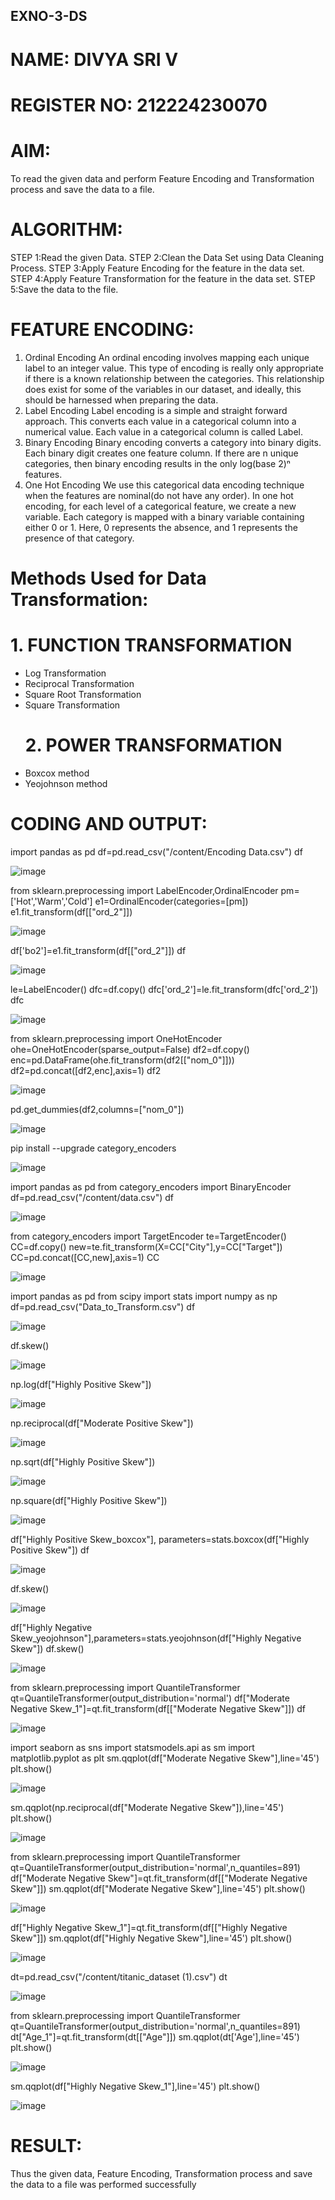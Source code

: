 ## EXNO-3-DS
# NAME: DIVYA SRI V
# REGISTER NO: 212224230070
# AIM:
To read the given data and perform Feature Encoding and Transformation process and save the data to a file.

# ALGORITHM:
STEP 1:Read the given Data.
STEP 2:Clean the Data Set using Data Cleaning Process.
STEP 3:Apply Feature Encoding for the feature in the data set.
STEP 4:Apply Feature Transformation for the feature in the data set.
STEP 5:Save the data to the file.

# FEATURE ENCODING:
1. Ordinal Encoding
An ordinal encoding involves mapping each unique label to an integer value. This type of encoding is really only appropriate if there is a known relationship between the categories. This relationship does exist for some of the variables in our dataset, and ideally, this should be harnessed when preparing the data.
2. Label Encoding
Label encoding is a simple and straight forward approach. This converts each value in a categorical column into a numerical value. Each value in a categorical column is called Label.
3. Binary Encoding
Binary encoding converts a category into binary digits. Each binary digit creates one feature column. If there are n unique categories, then binary encoding results in the only log(base 2)ⁿ features.
4. One Hot Encoding
We use this categorical data encoding technique when the features are nominal(do not have any order). In one hot encoding, for each level of a categorical feature, we create a new variable. Each category is mapped with a binary variable containing either 0 or 1. Here, 0 represents the absence, and 1 represents the presence of that category.

# Methods Used for Data Transformation:
  # 1. FUNCTION TRANSFORMATION
* Log Transformation
* Reciprocal Transformation
* Square Root Transformation
* Square Transformation
  # 2. POWER TRANSFORMATION
* Boxcox method
* Yeojohnson method

# CODING AND OUTPUT:

import pandas as pd
df=pd.read_csv("/content/Encoding Data.csv")
df

![image](https://github.com/user-attachments/assets/f30b002e-fbb4-4a37-953e-e22a113344cc)


from sklearn.preprocessing import LabelEncoder,OrdinalEncoder
pm=['Hot','Warm','Cold']
e1=OrdinalEncoder(categories=[pm])
e1.fit_transform(df[["ord_2"]])

![image](https://github.com/user-attachments/assets/b37d6158-a39c-4214-bd3f-52f8f812eefb)


df['bo2']=e1.fit_transform(df[["ord_2"]])
df

![image](https://github.com/user-attachments/assets/171ceed3-26e6-4d5b-8f7b-f9796e20e3a7)


le=LabelEncoder()
dfc=df.copy()
dfc['ord_2']=le.fit_transform(dfc['ord_2'])
dfc

![image](https://github.com/user-attachments/assets/594ee959-f482-4c99-bdc5-7616d0453d64)


from sklearn.preprocessing import OneHotEncoder
ohe=OneHotEncoder(sparse_output=False)
df2=df.copy()
enc=pd.DataFrame(ohe.fit_transform(df2[["nom_0"]]))
df2=pd.concat([df2,enc],axis=1)
df2

![image](https://github.com/user-attachments/assets/80d4529f-d383-46d1-8a3a-d3bb18e814ba)


pd.get_dummies(df2,columns=["nom_0"])

![image](https://github.com/user-attachments/assets/57c359ae-81bd-4d8f-9426-5475b86e7827)


pip install --upgrade category_encoders

![image](https://github.com/user-attachments/assets/0acdad49-bf87-4668-9724-0b08704502d2)


import pandas as pd
from category_encoders import BinaryEncoder
df=pd.read_csv("/content/data.csv")
df

![image](https://github.com/user-attachments/assets/3dedba49-b330-40c7-a91a-fbc80aff8bab)


from category_encoders import TargetEncoder
te=TargetEncoder()
CC=df.copy()
new=te.fit_transform(X=CC["City"],y=CC["Target"])
CC=pd.concat([CC,new],axis=1)
CC

![image](https://github.com/user-attachments/assets/370002b0-2e1f-4de4-871d-6549c73af164)


import pandas as pd
from scipy import stats
import numpy as np
df=pd.read_csv("Data_to_Transform.csv")
df

![image](https://github.com/user-attachments/assets/73010ba5-85f7-429a-9dfd-63d830b7546a)


df.skew()

![image](https://github.com/user-attachments/assets/a7ddba59-21ad-4dcc-964a-7a134125c4af)


np.log(df["Highly Positive Skew"])

![image](https://github.com/user-attachments/assets/2767afeb-aa21-4cc7-88b7-f5bd73b611bd)


np.reciprocal(df["Moderate Positive Skew"])

![image](https://github.com/user-attachments/assets/de610002-d6a2-4337-b573-bab15d2bd54e)


np.sqrt(df["Highly Positive Skew"])

![image](https://github.com/user-attachments/assets/a5fc7519-f2f0-4ebb-874e-dd2fb5dacb09)


np.square(df["Highly Positive Skew"])

![image](https://github.com/user-attachments/assets/a8a9730b-e262-42d8-8f38-f14ca42140da)


df["Highly Positive Skew_boxcox"], parameters=stats.boxcox(df["Highly Positive Skew"])
df

![image](https://github.com/user-attachments/assets/bcae818c-932c-4f35-b703-f2eef31bfde3)


df.skew()

![image](https://github.com/user-attachments/assets/4b167f59-171e-4e4b-b933-45456fc841a1)


df["Highly Negative Skew_yeojohnson"],parameters=stats.yeojohnson(df["Highly Negative Skew"])
df.skew()

![image](https://github.com/user-attachments/assets/dc8e9e80-a780-4d33-a425-44b7930cbe45)


from sklearn.preprocessing import QuantileTransformer
qt=QuantileTransformer(output_distribution='normal')
df["Moderate Negative Skew_1"]=qt.fit_transform(df[["Moderate Negative Skew"]])
df

![image](https://github.com/user-attachments/assets/583fcacd-c9c7-4989-a2c6-53988ade13e1)


import seaborn as sns
import statsmodels.api as sm
import matplotlib.pyplot as plt
sm.qqplot(df["Moderate Negative Skew"],line='45')
plt.show()

![image](https://github.com/user-attachments/assets/244a8e3c-8939-4d84-a3e1-11ee2f1cd977)


sm.qqplot(np.reciprocal(df["Moderate Negative Skew"]),line='45')
plt.show()

![image](https://github.com/user-attachments/assets/e7d65e85-43b5-4d65-a0d4-84457997f941)


from sklearn.preprocessing import QuantileTransformer
qt=QuantileTransformer(output_distribution='normal',n_quantiles=891)
df["Moderate Negative Skew"]=qt.fit_transform(df[["Moderate Negative Skew"]])
sm.qqplot(df["Moderate Negative Skew"],line='45')
plt.show()

![image](https://github.com/user-attachments/assets/07d5af41-e59b-4953-b640-8e971a3054e5)


df["Highly Negative Skew_1"]=qt.fit_transform(df[["Highly Negative Skew"]])
sm.qqplot(df["Highly Negative Skew"],line='45')
plt.show()

![image](https://github.com/user-attachments/assets/2da646c8-4c6b-44ec-b51c-8b3ef31738ac)


dt=pd.read_csv("/content/titanic_dataset (1).csv")
dt

![image](https://github.com/user-attachments/assets/2484364f-8491-4ede-86fb-cca6aa156524)


from sklearn.preprocessing import QuantileTransformer
qt=QuantileTransformer(output_distribution='normal',n_quantiles=891)
dt["Age_1"]=qt.fit_transform(dt[["Age"]])
sm.qqplot(dt['Age'],line='45')
plt.show()

![image](https://github.com/user-attachments/assets/b84f37dd-1e37-432c-b3d1-29667d566906)


sm.qqplot(df["Highly Negative Skew_1"],line='45')
plt.show()

![image](https://github.com/user-attachments/assets/522173b8-201a-4960-8560-be83902cd015)


# RESULT:
Thus the given data, Feature Encoding, Transformation process and save the data to a file
was performed successfully

       
